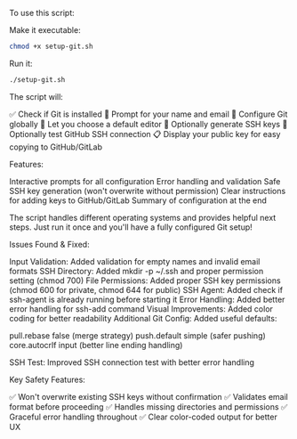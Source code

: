To use this script:

Make it executable:

```bash
chmod +x setup-git.sh
```

Run it:

```bash
./setup-git.sh
```


The script will:

✅ Check if Git is installed
📝 Prompt for your name and email
🔧 Configure Git globally
📝 Let you choose a default editor
🔐 Optionally generate SSH keys
🧪 Optionally test GitHub SSH connection
📋 Display your public key for easy copying to GitHub/GitLab

Features:

Interactive prompts for all configuration
Error handling and validation
Safe SSH key generation (won't overwrite without permission)
Clear instructions for adding keys to GitHub/GitLab
Summary of configuration at the end

The script handles different operating systems and provides helpful next steps. Just run it once and you'll have a fully configured Git setup!

Issues Found & Fixed:

Input Validation: Added validation for empty names and invalid email formats
SSH Directory: Added mkdir -p ~/.ssh and proper permission setting (chmod 700)
File Permissions: Added proper SSH key permissions (chmod 600 for private, chmod 644 for public)
SSH Agent: Added check if ssh-agent is already running before starting it
Error Handling: Added better error handling for ssh-add command
Visual Improvements: Added color coding for better readability
Additional Git Config: Added useful defaults:

pull.rebase false (merge strategy)
push.default simple (safer pushing)
core.autocrlf input (better line ending handling)

SSH Test: Improved SSH connection test with better error handling

Key Safety Features:

✅ Won't overwrite existing SSH keys without confirmation
✅ Validates email format before proceeding
✅ Handles missing directories and permissions
✅ Graceful error handling throughout
✅ Clear color-coded output for better UX

